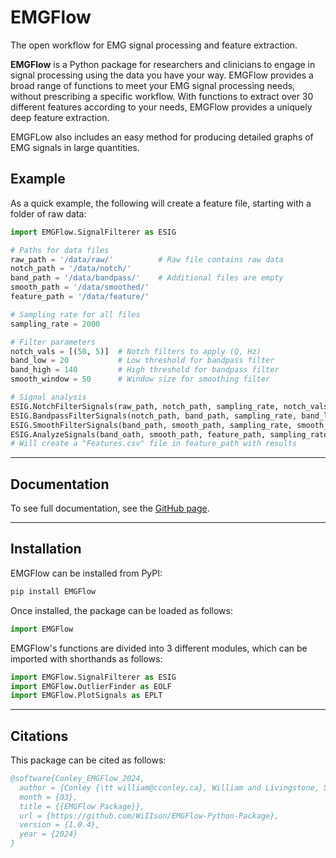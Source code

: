 # EMGFlow

The open workflow for EMG signal processing and feature extraction.

**EMGFlow** is a Python package for researchers and clinicians to engage in signal processing using the data you have your way. EMGFlow provides a broad range of functions to meet your EMG signal processing needs, without prescribing a specific workflow. With functions to extract over 30 different features according to your needs, EMGFlow provides a uniquely deep feature extraction.

EMGFLow also includes an easy method for producing detailed graphs of EMG signals in large quantities.

## Example

As a quick example, the following will create a feature file, starting with a folder of raw data:
```python
import EMGFlow.SignalFilterer as ESIG

# Paths for data files
raw_path = '/data/raw/'          # Raw file contains raw data
notch_path = '/data/notch/'
band_path = '/data/bandpass/'    # Additional files are empty
smooth_path = '/data/smoothed/'
feature_path = '/data/feature/'

# Sampling rate for all files
sampling_rate = 2000

# Filter parameters
notch_vals = [(50, 5)]  # Notch filters to apply (Q, Hz)
band_low = 20           # Low threshold for bandpass filter
band_high = 140         # High threshold for bandpass filter
smooth_window = 50      # Window size for smoothing filter

# Signal analysis
ESIG.NotchFilterSignals(raw_path, notch_path, sampling_rate, notch_vals)
ESIG.BandpassFilterSignals(notch_path, band_path, sampling_rate, band_low, band_high)
ESIG.SmoothFilterSignals(band_path, smooth_path, sampling_rate, smooth_window)
ESIG.AnalyzeSignals(band_oath, smooth_path, feature_path, sampling_rate)
# Will create a "Features.csv" file in feature_path with results
```

---

## Documentation

To see full documentation, see the [GitHub page](https://github.com/WiIIson/EMGFlow-Python-Package/tree/main).

---

## Installation

EMGFlow can be installed from PyPI:
```python
pip install EMGFlow
```

Once installed, the package can be loaded as follows:
```python
import EMGFlow
```

EMGFlow's functions are divided into 3 different modules, which can be imported with shorthands as follows:
```python
import EMGFlow.SignalFilterer as ESIG
import EMGFlow.OutlierFinder as EOLF
import EMGFlow.PlotSignals as EPLT
```

---

## Citations

This package can be cited as follows:

```bibtex
@software{Conley_EMGFlow_2024,
  author = {Conley {\tt william@cconley.ca}, William and Livingstone, Steven R},
  month = {03},
  title = {{EMGFlow Package}},
  url = {https://github.com/WiIIson/EMGFlow-Python-Package},
  version = {1.0.4},
  year = {2024}
}
```